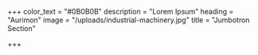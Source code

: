 +++
color_text = "#0B0B0B"
description = "Lorem Ipsum"
heading = "Aurimon"
image = "/uploads/industrial-machinery.jpg"
title = "Jumbotron Section"

+++
